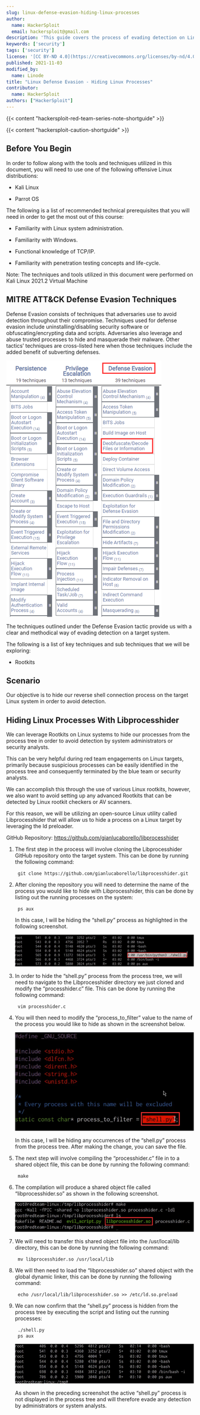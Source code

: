 ```yaml
---
slug: linux-defense-evasion-hiding-linux-processes
author:
  name: HackerSploit
  email: hackersploit@gmail.com
description: 'This guide covers the process of evading detection on Linux systems by hiding processes.'
keywords: ['security']
tags: ['security']
license: '[CC BY-ND 4.0](https://creativecommons.org/licenses/by-nd/4.0)'
published: 2021-11-03
modified_by:
  name: Linode
title: "Linux Defense Evasion - Hiding Linux Processes"
contributor:
  name: HackerSploit
authors: ["HackerSploit"]
---
```


{{< content "hackersploit-red-team-series-note-shortguide" >}}

{{< content "hackersploit-caution-shortguide" >}}

## Before You Begin

In order to follow along with the tools and techniques utilized in this document, you will need to use one of the following offensive Linux distributions:

- Kali Linux

- Parrot OS

The following is a list of recommended technical prerequisites that you will need in order to get the most out of this course:

- Familiarity with Linux system administration.

- Familiarity with Windows.

- Functional knowledge of TCP/IP.

- Familiarity with penetration testing concepts and life-cycle.

Note: The techniques and tools utilized in this document were performed on Kali Linux 2021.2 Virtual Machine

## MITRE ATT&CK Defense Evasion Techniques

Defense Evasion consists of techniques that adversaries use to avoid detection throughout their compromise. Techniques used for defense evasion include uninstalling/disabling security software or obfuscating/encrypting data and scripts. Adversaries also leverage and abuse trusted processes to hide and masquerade their malware. Other tactics’ techniques are cross-listed here when those techniques include the added benefit of subverting defenses.

![MITRE ATT&CK defense evasion techniques](mitre-attack-defense-evasion-techniques.png "MITRE ATT&CK defense evasion techniques")

The techniques outlined under the Defense Evasion tactic provide us with a clear and methodical way of evading detection on a target system.

The following is a list of key techniques and sub techniques that we will be exploring:

- Rootkits

## Scenario

Our objective is to hide our reverse shell connection process on the target Linux system in order to avoid detection.

## Hiding Linux Processes With Libprocesshider

We can leverage Rootkits on Linux systems to hide our processes from the process tree in order to avoid detection by system administrators or security analysts.

This can be very helpful during red team engagements on Linux targets, primarily because suspicious processes can be easily identified in the process tree and consequently terminated by the blue team or security analysts.

We can accomplish this through the use of various Linux rootkits, however, we also want to avoid setting up any advanced Rootkits that can be detected by Linux rootkit checkers or AV scanners.

For this reason, we will be utilizing an open-source Linux utility called Libprocesshider that will allow us to hide a process on a Linux target by leveraging the ld preloader.

GitHub Repository: https://github.com/gianlucaborello/libprocesshider

1. The first step in the process will involve cloning the Libprocesshider GitHub repository onto the target system. This can be done by running the following command:

        git clone https://github.com/gianlucaborello/libprocesshider.git

1. After cloning the repository you will need to determine the name of the process you would like to hide with Libprocesshider, this can be done by listing out the running processes on the system:

        ps aux

    In this case, I will be hiding the “shell.py” process as highlighted in the following screenshot.

    ![ps aux output with shell.py visible](ps-aux-output-with-shell-py-visible.png "ps aux output with shell.py visible")

1. In order to hide the “shell.py” process from the process tree, we will need to navigate to the Libprocesshider directory we just cloned and modify the “processhider.c” file. This can be done by running the following command:

        vim processhider.c

1. You will then need to modify the “process_to_filter” value to the name of the process you would like to hide as shown in the screenshot below.

    ![processhider.c file contents with process_to_filter variable shown](processhider-c-file-contents-with-process-to-filter-variable-shown.png "processhider.c file contents with process_to_filter variable shown")

    In this case, I will be hiding any occurrences of the “shell.py” process from the process tree. After making the change, you can save the file.

1. The next step will involve compiling the “processhider.c” file in to a shared object file, this can be done by running the following command:

        make

1. The compilation will produce a shared object file called “libprocesshider.so” as shown in the following screenshot.

    ![make command output](make-command-output.png "make command output")

1. We will need to transfer this shared object file into the /usr/local/lib directory, this can be done by running the following command:

        mv libprocesshider.so /usr/local/lib

1. We will then need to load the “libprocesshider.so” shared object with the global dynamic linker, this can be done by running the following command:

        echo /usr/local/lib/libprocesshider.so >> /etc/ld.so.preload

1. We can now confirm that the “shell.py” process is hidden from the process tree by executing the script and listing out the running processes:

        ./shell.py
        ps aux

    ![ps aux output with shell.py hidden](ps-aux-output-with-shell-py-hidden.png "ps aux output with shell.py hidden")

    As shown in the preceding screenshot the active “shell.py” process is not displayed in the process tree and will therefore evade any detection by administrators or system analysts.